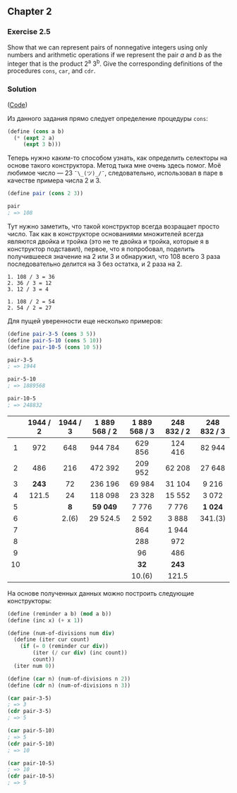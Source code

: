 ## Chapter 2

### Exercise 2.5

Show that we can represent pairs of nonnegative integers using only numbers and arithmetic operations if we represent the pair _a_ and _b_ as the integer that is the product 2<sup>a</sup> 3<sup>b</sup>. Give the corresponding definitions of the procedures `cons`, `car`, and `cdr`.

### Solution

([Code](../../src/Chapter%202/Exercise%202.05.scm))

Из данного задания прямо следует определение процедуры `cons`:

```scheme
(define (cons a b)
  (* (expt 2 a)
     (expt 3 b)))
```

Теперь нужно каким-то способом узнать, как определить селекторы на основе такого конструктора. Метод тыка мне очень здесь помог. Моё любимое число — 23 `¯\_(ツ)_/¯`, следовательно, использовал в паре в качестве примера числа 2 и 3.

```scheme
(define pair (cons 2 3))

pair
; => 108
```

Тут нужно заметить, что такой конструктор всегда возращает просто число. Так как в конструкторе основаниями множителей всегда являются двойка и тройка (это не те двойка и тройка, которые я в конструктор подставил), первое, что я попробовал, поделить получившееся значение на 2 или 3 и обнаружил, что 108 всего 3 раза последовательно делится на 3 без остатка, и 2 раза на 2.

```
1. 108 / 3 = 36
2. 36 / 3 = 12
3. 12 / 3 = 4

1. 108 / 2 = 54
2. 54 / 2 = 27
```

Для пущей уверенности еще несколько примеров:

```scheme
(define pair-3-5 (cons 3 5))
(define pair-5-10 (cons 5 10))
(define pair-10-5 (cons 10 5))

pair-3-5
; => 1944

pair-5-10
; => 1889568

pair-10-5
; => 248832
```

|  | 1944 / 2 | 1944 / 3 | 1 889 568 / 2 | 1 889 568 / 3 | 248 832 / 2 | 248 832 / 3
:-:|:--------:|:--------:|:-------------:|:-------------:|:-----------:|:-----------:
 1 |    972   |   648    |    944 784    |    629 856    |   124 416   |   82 944
 2 |    486   |   216    |    472 392    |    209 952    |    62 208   |   27 648
 3 |  **243** |    72    |    236 196    |     69 984    |    31 104   |    9 216
 4 |  121.5   |    24    |    118 098    |     23 328    |    15 552   |    3 072
 5 |          |   **8**  |   **59 049**  |      7 776    |     7 776   |  **1 024**
 6 |          | 2.(6)    |   29 524.5    |      2 592    |     3 888   |  341.(3)
 7 |          |          |               |        864    |     1 944   |
 8 |          |          |               |        288    |       972   |
 9 |          |          |               |         96    |       486   |
10 |          |          |               |       **32**  |     **243** |
|  |          |          |               |     10.(6)    |     121.5   |

На основе полученных данных можно построить следующие конструкторы:

```scheme
(define (reminder a b) (mod a b))
(define (inc x) (+ x 1))

(define (num-of-divisions num div)
  (define (iter cur count)
    (if (= 0 (reminder cur div))
        (iter (/ cur div) (inc count))
        count))
  (iter num 0))

(define (car n) (num-of-divisions n 2))
(define (cdr n) (num-of-divisions n 3))

(car pair-3-5)
; => 3
(cdr pair-3-5)
; => 5

(car pair-5-10)
; => 5
(cdr pair-5-10)
; => 10

(car pair-10-5)
; => 10
(cdr pair-10-5)
; => 5
```
